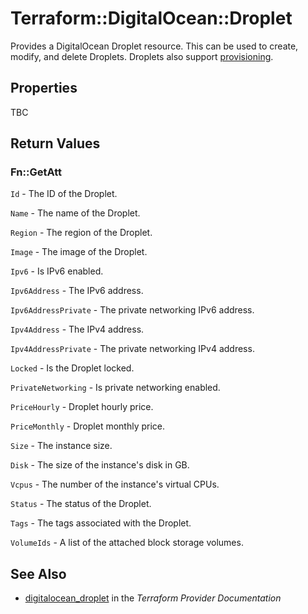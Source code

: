# Terraform::DigitalOcean::Droplet

Provides a DigitalOcean Droplet resource. This can be used to create,
modify, and delete Droplets. Droplets also support
[provisioning](/docs/provisioners/index.html).

## Properties

TBC

## Return Values

### Fn::GetAtt

`Id` - The ID of the Droplet.

`Name` - The name of the Droplet.

`Region` - The region of the Droplet.

`Image` - The image of the Droplet.

`Ipv6` - Is IPv6 enabled.

`Ipv6Address` - The IPv6 address.

`Ipv6AddressPrivate` - The private networking IPv6 address.

`Ipv4Address` - The IPv4 address.

`Ipv4AddressPrivate` - The private networking IPv4 address.

`Locked` - Is the Droplet locked.

`PrivateNetworking` - Is private networking enabled.

`PriceHourly` - Droplet hourly price.

`PriceMonthly` - Droplet monthly price.

`Size` - The instance size.

`Disk` - The size of the instance's disk in GB.

`Vcpus` - The number of the instance's virtual CPUs.

`Status` - The status of the Droplet.

`Tags` - The tags associated with the Droplet.

`VolumeIds` - A list of the attached block storage volumes.

## See Also

* [digitalocean_droplet](https://www.terraform.io/docs/providers/digitalocean/r/droplet.html) in the _Terraform Provider Documentation_